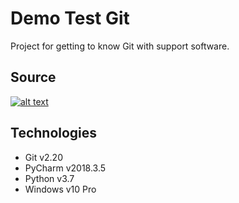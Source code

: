 # Demo Test Git
Project for getting to know Git with support software.

## Source
[![alt text](https://con.jaktestowac.pl/wp-content/uploads/brand/jaktestowac_small.png)](https://jaktestowac/git-dla-testerow)

## Technologies
- Git v2.20
- PyCharm v2018.3.5
- Python v3.7
- Windows v10 Pro